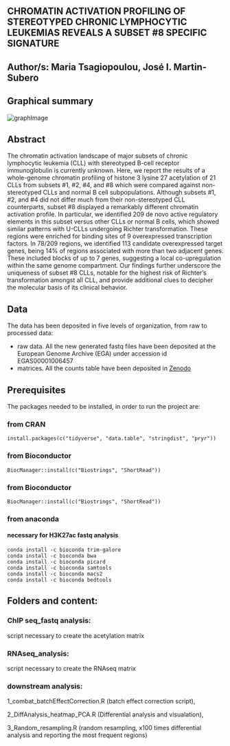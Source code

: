 ## CHROMATIN ACTIVATION PROFILING OF STEREOTYPED CHRONIC LYMPHOCYTIC LEUKEMIAS REVEALS A SUBSET #8 SPECIFIC SIGNATURE

## Author/s: Maria Tsagiopoulou, José I. Martin-Subero

## Graphical summary
![graphImage](https://user-images.githubusercontent.com/19466299/179958319-6a34d3c4-536c-41bf-8fc0-1d1184d33220.png)

## Abstract

The chromatin activation landscape of major subsets of chronic lymphocytic leukemia (CLL) with stereotyped B-cell receptor immunoglobulin is currently unknown. Here, we report the results of a whole-genome chromatin profiling of histone 3 lysine 27 acetylation of 21 CLLs from subsets #1, #2, #4, and #8 which were compared against non-stereotyped CLLs and normal B cell subpopulations. Although subsets #1, #2, and #4 did not differ much from their non-stereotyped CLL counterparts, subset #8 displayed a remarkably different chromatin activation profile. In particular, we identified 209 de novo active regulatory elements in this subset versus other CLLs or normal B cells, which showed similar patterns with U-CLLs undergoing Richter transformation. These regions were enriched for binding sites of 9 overexpressed transcription factors. In 78/209 regions, we identified 113 candidate overexpressed target genes, being 14% of regions associated with more than two adjacent genes. These included blocks of up to 7 genes, suggesting a local co-upregulation within the same genome compartment. Our findings further underscore the uniqueness of subset #8 CLLs, notable for the highest risk of Richter’s transformation amongst all CLL, and provide additional clues to decipher the molecular basis of its clinical behavior.


## Data
The data has been deposited in five levels of organization, from raw to processed data:

- raw data. All the new generated fastq files have been deposited at the European Genome Archive (EGA) under accession id EGAS00001006457
- matrices. All the counts table have been deposited in [Zenodo](https://zenodo.org/record/6865838)


## Prerequisites
The packages needed to be installed, in order to run the project are:

### from CRAN
```
install.packages(c("tidyverse", "data.table", "stringdist", "pryr"))
```
### from Bioconductor
```
BiocManager::install(c("Biostrings", "ShortRead"))
```
### from Bioconductor
```
BiocManager::install(c("Biostrings", "ShortRead"))
```
### from anaconda
#### necessary for H3K27ac fastq analysis
```
conda install -c bioconda trim-galore
conda install -c bioconda bwa
conda install -c bioconda picard
conda install -c bioconda samtools
conda install -c bioconda macs2
conda install -c bioconda bedtools
```

## Folders and content:
### ChIP seq_fastq analysis: 

script necessary to create the acetylation matrix

### RNAseq_analysis: 

script necessary to create the RNAseq matrix

### downstream analysis:

1_combat_batchEffectCorrection.R (batch effect correction script), 

2_DiffAnalysis_heatmap_PCA.R (Differential analysis and visualation), 

3_Random_resampling.R (random resampling, x100 times differential analysis and reporting the most frequent regions)
